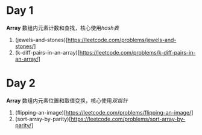 # Day 1
**Array**
数组内元素计数和查找，核心使用*hash表*
1. (jewels-and-stones)[https://leetcode.com/problems/jewels-and-stones/]
2. (k-diff-pairs-in-an-array)[https://leetcode.com/problems/k-diff-pairs-in-an-array/]

# Day 2
**Array**
数组内元素位置和取值变换，核心使用*双指针*

1. (flipping-an-image)[https://leetcode.com/problems/flipping-an-image/]
2. (sort-array-by-parity)[https://leetcode.com/problems/sort-array-by-parity/]